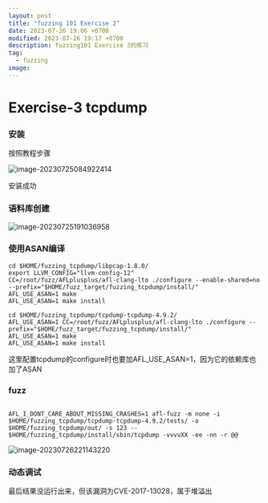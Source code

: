 ```yaml
---
layout: post
title: "fuzzing 101 Exercise 2"
date: 2023-07-26 19:06 +0700
modified: 2023-07-26 19:17 +0700
description: fuzzing101 Exercise 3的练习
tag:
  - fuzzing
image:
---
```


# Exercise-3 tcpdump

### 安装

按照教程步骤

![image-20230725084922414](https://img1.imgtp.com/2023/07/27/k5BMOdxA.png)

安装成功

### 语料库创建

![image-20230725191036958](https://img1.imgtp.com/2023/07/27/fvVHZSbA.png)

### 使用ASAN编译

```
cd $HOME/fuzzing_tcpdump/libpcap-1.8.0/
export LLVM_CONFIG="llvm-config-12"
CC=/root/fuzz/AFLplusplus/afl-clang-lto ./configure --enable-shared=no --prefix="$HOME/fuzz_target/fuzzing_tcpdump/install/"
AFL_USE_ASAN=1 make
AFL_USE_ASAN=1 make install
 
cd $HOME/fuzzing_tcpdump/tcpdump-tcpdump-4.9.2/
AFL_USE_ASAN=1 CC=/root/fuzz/AFLplusplus/afl-clang-lto ./configure --prefix="$HOME/fuzz_target/fuzzing_tcpdump/install/"
AFL_USE_ASAN=1 make
AFL_USE_ASAN=1 make install
```

这里配置tcpdump的configure时也要加AFL_USE_ASAN=1，因为它的依赖库也加了ASAN

### fuzz

```
	
AFL_I_DONT_CARE_ABOUT_MISSING_CRASHES=1 afl-fuzz -m none -i $HOME/fuzzing_tcpdump/tcpdump-tcpdump-4.9.2/tests/ -o $HOME/fuzzing_tcpdump/out/ -s 123 -- $HOME/fuzzing_tcpdump/install/sbin/tcpdump -vvvvXX -ee -nn -r @@

```

![image-20230726221143220](https://img1.imgtp.com/2023/07/27/GCpPFBq6.png)

### 动态调试

最后结果没运行出来，但该漏洞为CVE-2017-13028，属于堆溢出

